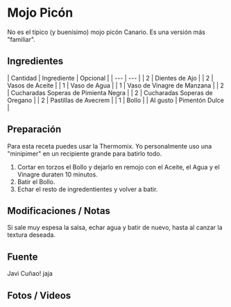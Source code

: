 # Mojo Picón

No es el típico (y buenísimo) mojo picón Canario. Es una versión más "familiar".

## Ingredientes

| Cantidad  | Ingrediente | Opcional |
| --- | --- |
| 2  | Dientes de Ajo |
| 2  | Vasos de Aceite |
| 1  | Vaso de Agua |
| 1  | Vaso de Vinagre de Manzana |
| 2  | Cucharadas Soperas de Pimienta Negra |
| 2  | Cucharadas Soperas de Oregano |
| 2  | Pastillas de Avecrem |
| 1  | Bollo |
| Al gusto  | Pimentón Dulce |

## Preparación

Para esta receta puedes usar la Thermomix. Yo personalmente uso una "minipimer" en un recipiente grande para batirlo todo.

1. Cortar en torzos el Bollo y dejarlo en remojo con el Aceite, el Agua y el Vinagre duraten 10 minutos.
2. Batir el Bollo.
3. Echar el resto de ingredentientes y volver a batir.

## Modificaciones / Notas

Si sale muy espesa la salsa, echar agua y batir de nuevo, hasta al canzar la textura deseada.

## Fuente

Javi Cuñao! jaja

## Fotos / Videos

